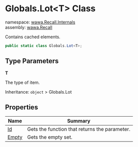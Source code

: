 # Globals\.Lot\<T\> Class

namespace: [wawa\.Recall\.Internals](../wawa.Recall.Internals.md)<br />
assembly: [wawa\.Recall](../../wawa.Recall.md)

Contains cached elements\.

```csharp
public static class Globals.Lot<T>;
```

## Type Parameters

__T__

The type of item\.

Inheritance: `object` > Globals.Lot<T>

## Properties

| Name | Summary |
|------|---------|
| [Id](./Lot\`1/Id.md) | Gets the function that returns the parameter\. |
| [Empty](./Lot\`1/Empty.md) | Gets the empty set\. |

